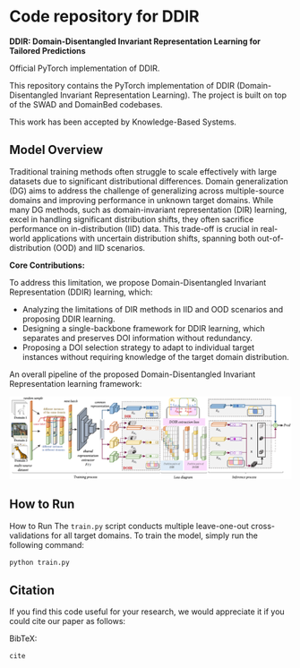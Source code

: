 # Code repository for DDIR

**DDIR: Domain-Disentangled Invariant Representation Learning for Tailored Predictions**

Official PyTorch implementation of DDIR.

This repository contains the PyTorch implementation of DDIR (Domain-Disentangled Invariant Representation Learning). The project is built on top of the SWAD and DomainBed codebases.

This work has been accepted by Knowledge-Based Systems.

## Model Overview
Traditional training methods often struggle to scale effectively with large datasets due to significant distributional differences. Domain generalization (DG) aims to address the challenge of generalizing across multiple-source domains and improving performance in unknown target domains. While many DG methods, such as domain-invariant representation (DIR) learning, excel in handling significant distribution shifts, they often sacrifice performance on in-distribution (IID) data. This trade-off is crucial in real-world applications with uncertain distribution shifts, spanning both out-of-distribution (OOD) and IID scenarios. 

**Core Contributions:**

To address this limitation, we propose Domain-Disentangled Invariant Representation (DDIR) learning, which:

- Analyzing the limitations of DIR methods in IID and OOD scenarios and proposing DDIR learning.
- Designing a single-backbone framework for DDIR learning, which separates and preserves DOI information without redundancy.
- Proposing a DOI selection strategy to adapt to individual target instances without requiring knowledge of the target domain distribution.

An overall pipeline of the proposed Domain-Disentangled Invariant Representation learning framework:

![Method](https://github.com/FByyyyuan/DDIR/blob/main/DDIR.png)




## How to Run

How to Run
The `train.py` script conducts multiple leave-one-out cross-validations for all target domains. To train the model, simply run the following command:

```bash
python train.py
```
## Citation

If you find this code useful for your research, we would appreciate it if you could cite our paper as follows:

BibTeX:
```bash
cite
```
